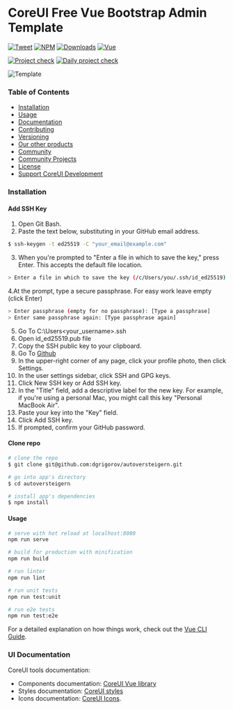 # CoreUI Free Vue Bootstrap Admin Template

[![Tweet](https://img.shields.io/twitter/url/http/shields.io.svg?style=social)](https://twitter.com/intent/tweet?text=CoreUI%20-%20Free%20Vue%20Admin%20Template%20&url=http://coreui.io/vue/&hashtags=bootstrap,admin,template,dashboard,panel,free,angular,react,vue)
[![NPM][npm-coreui-vue-badge-latest]][npm-coreui-vue]
[![Downloads](https://img.shields.io/npm/dm/@coreui/vue.svg?style=flat-square)][coreui]
[![Vue](https://img.shields.io/badge/Vue-^2.6.11-brightgreen.svg?style=flat-square)][coreui]

[![Project check](https://github.com/coreui/coreui-free-vue-admin-template/actions/workflows/project-check.yml/badge.svg)](https://github.com/coreui/coreui-free-vue-admin-template/actions/workflows/project-check.yml)
[![Daily project check](https://github.com/coreui/coreui-free-vue-admin-template/actions/workflows/daily-project-check.yml/badge.svg)](https://github.com/coreui/coreui-free-vue-admin-template/actions/workflows/daily-project-check.yml)

[npm-coreui-vue]: https://www.npmjs.com/package/@coreui/vue
[npm-coreui-vue-badge-latest]: https://img.shields.io/npm/v/@coreui/vue/latest?style=flat-square&color=brightgreen  
[coreui]: https://coreui.io/vue

![Template](https://coreui.io/images/github/vue-free-template-3.gif)

### Table of Contents

- [Installation](#installation)
- [Usage](#usage)
- [Documentation](#documentation)
- [Contributing](#contributing)
- [Versioning](#versioning)
- [Our other products](#our-other-products)
- [Community](#community)
- [Community Projects](#community-projects)
- [License](#copyright-and-license)
- [Support CoreUI Development](#support-coreui-development)

### Installation

#### Add SSH Key
1. Open Git Bash.
2. Paste the text below, substituting in your GitHub email address.

``` bash
$ ssh-keygen -t ed25519 -C "your_email@example.com"
```
3. When you're prompted to "Enter a file in which to save the key," press Enter. This accepts the default file location.

``` bash
> Enter a file in which to save the key (/c/Users/you/.ssh/id_ed25519):[Press enter]
```
4.At the prompt, type a secure passphrase. For easy work leave empty (click Enter)

``` bash
> Enter passphrase (empty for no passphrase): [Type a passphrase]
> Enter same passphrase again: [Type passphrase again]
```

5. Go To C:\Users\<your_username>\.ssh
6. Open id_ed25519.pub file
7. Copy the SSH public key to your clipboard.
8. Go To [Github](http://github.io)
9. In the upper-right corner of any page, click your profile photo, then click Settings.
10. In the user settings sidebar, click SSH and GPG keys.
11. Click New SSH key or Add SSH key.
12. In the "Title" field, add a descriptive label for the new key. For example, if you're using a personal Mac, you might call this key "Personal MacBook Air".
13. Paste your key into the "Key" field.
14. Click Add SSH key.
15. If prompted, confirm your GitHub password.


#### Clone repo

``` bash
# clone the repo
$ git clone git@github.com:dgrigorov/autoversteigern.git

# go into app's directory
$ cd autoversteigern

# install app's dependencies
$ npm install
```

#### Usage

``` bash
# serve with hot reload at localhost:8080
npm run serve

# build for production with minification
npm run build

# run linter
npm run lint

# run unit tests
npm run test:unit

# run e2e tests
npm run test:e2e

```

For a detailed explanation on how things work, check out the [Vue CLI Guide](https://cli.vuejs.org/guide/).

### UI Documentation

CoreUI tools documentation:

- Components documentation: [CoreUI Vue library](https://coreui.io/vue/docs)
- Styles documentation: [CoreUI styles](https://coreui.io/docs/3.0-beta/)
- Icons documentation: [CoreUI Icons](http://coreui.io/icons).
